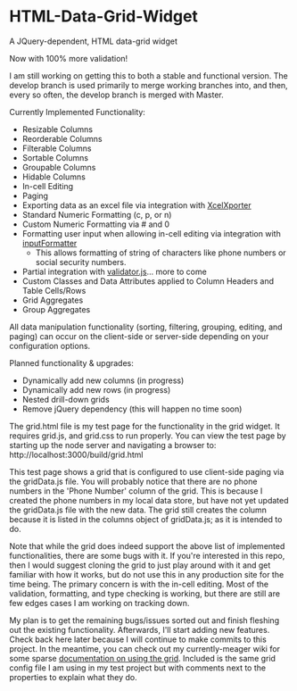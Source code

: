 # HTML-Data-Grid-Widget
A JQuery-dependent, HTML data-grid widget

Now with 100% more validation!

I am still working on getting this to both a stable and functional version. The develop branch is used primarily to merge working branches into,
and then, every so often, the develop branch is merged with Master.

Currently Implemented Functionality:
- Resizable Columns
- Reorderable Columns
- Filterable Columns
- Sortable Columns
- Groupable Columns
- Hidable Columns
- In-cell Editing
- Paging
- Exporting data as an excel file via integration with [XcelXporter](https://github.com/mosbymc/XcelXporter)
- Standard Numeric Formatting (c, p, or n)
- Custom Numeric Formatting via # and 0
- Formatting user input when allowing in-cell editing via integration with [inputFormatter](https://github.com/mosbymc/inputformatter)
    - This allows formatting of string of characters like phone numbers or social security numbers.
- Partial integration with [validator.js](https://github.com/mosbymc/validator)... more to come
- Custom Classes and Data Attributes applied to Column Headers and Table Cells/Rows
- Grid Aggregates
- Group Aggregates

All data manipulation functionality (sorting, filtering, grouping, editing, and paging) can occur on the client-side or server-side depending on your configuration options.

Planned functionality & upgrades:
- Dynamically add new columns (in progress)
- Dynamically add new rows (in progress)
- Nested drill-down grids
- Remove jQuery dependency (this will happen no time soon)


The grid.html file is my test page for the functionality in the grid widget. It requires grid.js, and grid.css to run properly. You can view the test page
by starting up the node server and navigating a browser to: http://localhost:3000/build/grid.html

This test page shows a grid that is configured to use client-side paging via the gridData.js file. You will probably notice that there are no phone numbers
in the 'Phone Number' column of the grid. This is because I created the phone numbers in my local data store, but have not yet updated the gridData.js file
with the new data. The grid still creates the column because it is listed in the columns object of gridData.js; as it is intended to do.

Note that while the grid does indeed support the above list of implemented functionalities, there are some bugs with it. If you're interested in this repo,
then I would suggest cloning the grid to just play around with it and get familiar with how it works, but do not use this in any production site for the time being.
The primary concern is with the in-cell editing. Most of the validation, formatting, and type checking is working, but there are still are few edges cases I am working
on tracking down.

My plan is to get the remaining bugs/issues sorted out and finish fleshing out the existing functionality. Afterwards, I'll start adding new features. Check back here later because
I will continue to make commits to this project. In the meantime, you can check out my currently-meager wiki for some sparse [documentation on using the grid](https://github.com/mosbymc/HTML-Data-Grid-Widget/wiki).
Included is the same grid config file I am using in my test project but with comments next to the properties to explain what they do.
